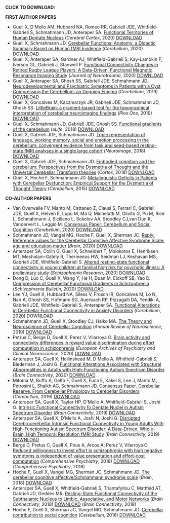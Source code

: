 
**CLICK TO DOWNLOAD:**

**FIRST AUTHOR PAPERS**
- Guell X, D’Mello AM, Hubbard NA, Romeo RR, Gabrieli JDE, Whitfield-Gabrieli S, Schmahmann JD, Anteraper SA. [Functional Territories of Human Dentate Nucleus](https://www.dropbox.com/s/q9x9tnw2mx59snh/2020%20Functional%20territories%20of%20human%20dentate%20nucleus.pdf?dl=0) (*Cerebral Cortex*, 2020) [DOWNLOAD](https://www.dropbox.com/s/q9x9tnw2mx59snh/2020%20Functional%20territories%20of%20human%20dentate%20nucleus.pdf?dl=0)
- Guell X, Schmahmann JD. [Cerebellar Functional Anatomy: a Didactic Summary Based on Human fMRI Evidence](https://www.dropbox.com/s/ur79le1np9ggahx/2020%20Cerebellar%20Functional%20Anatomy%20a%20Didactic%20Summary.pdf?dl=0) (*Cerebellum*, 2020) [DOWNLOAD](https://www.dropbox.com/s/ur79le1np9ggahx/2020%20Cerebellar%20Functional%20Anatomy%20a%20Didactic%20Summary.pdf?dl=0)
- Guell X, Anteraper SA, Gardner AJ, Whitfield-Gabrieli S, Kay-Lambkin F, Iverson GL, Gabrieli J, Stanwell P. [Functional Connectivity Changes in Retired Rugby League Players: A Data-Driven, Functional Magnetic Resonance Imaging Study](https://www.dropbox.com/s/rrb7b8997ep3sf5/2020%20Functional%20Connectivity%20Changes%20in%20Retired%20Rugby%20League%20Players.pdf?dl=0) (*Journal of Neurotrauma*, 2020) [DOWNLOAD](https://www.dropbox.com/s/rrb7b8997ep3sf5/2020%20Functional%20Connectivity%20Changes%20in%20Retired%20Rugby%20League%20Players.pdf?dl=0)
- Guell X, Anteraper SA, Ghosh SS, Gabrieli JDE, Schmahmann JD. [Neurodevelopmental and Psychiatric Symptoms in Patients with a Cyst Compressing the Cerebellum: an Ongoing Enigma](https://www.dropbox.com/s/2olwdr5wr6vhupw/2019%20Neurodevelopmental%20and%20psychiatric%20symptoms%20in%20patients%20with%20a%20cyst%20compressing%20the%20cerebellum.pdf?dl=0) (*Cerebellum*, 2019) [DOWNLOAD](https://www.dropbox.com/s/2olwdr5wr6vhupw/2019%20Neurodevelopmental%20and%20psychiatric%20symptoms%20in%20patients%20with%20a%20cyst%20compressing%20the%20cerebellum.pdf?dl=0)
- Guell X, Goncalves M, Kaczmarzyk JR, Gabrieli JDE, Schmahmann JD, Ghosh SS. [LittleBrain: a gradient-based tool for the topographical interpretation of cerebellar neuroimaging findings](https://www.dropbox.com/s/pcn37yvlggrd8ie/2019%20LittleBrain.pdf?dl=0) (*Plos One*, 2019) [DOWNLOAD](https://www.dropbox.com/s/pcn37yvlggrd8ie/2019%20LittleBrain.pdf?dl=0)
- Guell X, Schmahmann JD, Gabrieli JDE, Ghosh SS. [Functional gradients of the cerebellum](https://www.dropbox.com/s/bflposmq52jq8pp/2018%20Functional%20gradients%20of%20the%20cerebellum.pdf?dl=0) (*eLife*, 2018) [DOWNLOAD](https://www.dropbox.com/s/bflposmq52jq8pp/2018%20Functional%20gradients%20of%20the%20cerebellum.pdf?dl=0)
- Guell X, Gabrieli JDE, Schmahmann JD. [Triple representation of language, working memory, social and emotion processing in the cerebellum: convergent evidence from task and seed-based resting-state fMRI analyses in a single large cohort](https://www.dropbox.com/s/3dj7itva6zmyojz/2018%20Triple%20representation%20of%20language%20working%20memory%20social%20and%20emotion%20processing%20in%20the%20cerebellum%20-%20Copy.pdf?dl=0) (*Neuroimage*, 2018) [DOWNLOAD](https://www.dropbox.com/s/3dj7itva6zmyojz/2018%20Triple%20representation%20of%20language%20working%20memory%20social%20and%20emotion%20processing%20in%20the%20cerebellum%20-%20Copy.pdf?dl=0)
- Guell X, Gabrieli JDE, Schmahmann JD. [Embodied cognition and the cerebellum: Perspectives from the Dysmetria of Thought and the Universal Cerebellar Transform theories](https://www.dropbox.com/s/0fnsjl7vu3jak1q/2018%20Embodied%20cognition%20and%20the%20cerebellum.pdf?dl=0) (*Cortex*, 2018) [DOWNLOAD](https://www.dropbox.com/s/0fnsjl7vu3jak1q/2018%20Embodied%20cognition%20and%20the%20cerebellum.pdf?dl=0)
- Guell X, Hoche F, Schmahmann JD. [Metalinguistic Deficits in Patients with Cerebellar Dysfunction: Empirical Support for the Dysmetria of Thought Theory](https://www.dropbox.com/s/gl1iwpgsi5m4eaj/2015%20Metalinguistic%20deficits%20in%20patients%20with%20cerebellar%20dysfunction.pdf?dl=0) (*Cerebellum*, 2015) [DOWNLOAD](https://www.dropbox.com/s/gl1iwpgsi5m4eaj/2015%20Metalinguistic%20deficits%20in%20patients%20with%20cerebellar%20dysfunction.pdf?dl=0)

**CO-AUTHOR PAPERS**
- Van Overwalle FV, Manto M, Cattaneo Z, Clausi S, Ferrari C, Gabrieli JDE, Guell X, Helven E, Lupo M, Ma Q, Michelutti M, Olivito G, Pu M, Rice L, Schmahmann J, Siciliano L, Sokolov AA, Stoodley CJ,van Dun K, Vandervert L, Leggio M. [Consensus Paper: Cerebellum and Social Cognition](https://www.dropbox.com/s/8hlaigafc157kja/2020%20Consensus%20Paper%20Cerebellum%20and%20Social%20Cognition.pdf?dl=0) (*Cerebellum*, 2020) [DOWNLOAD](https://www.dropbox.com/s/8hlaigafc157kja/2020%20Consensus%20Paper%20Cerebellum%20and%20Social%20Cognition.pdf?dl=0)
- Schmahmann JD, Vangel MG, Hoche F, Guell X, Sherman JC. [Reply: Reference values for the Cerebellar Cognitive Affective Syndrome Scale: age and education matter](https://www.dropbox.com/s/p6vyecymxlei1jk/2020%20Reply%20Reference%20Values%20for%20the%20Cerebellar%20Cognitive%20Affective%20Syndrome%20Scale.pdf?dl=0) (*Brain*, 2020) [DOWNLOAD](https://www.dropbox.com/s/p6vyecymxlei1jk/2020%20Reply%20Reference%20Values%20for%20the%20Cerebellar%20Cognitive%20Affective%20Syndrome%20Scale.pdf?dl=0)
- Anteraper SA, Collin G, Guell X, Schneidert T, Molokotos E, Henriksen MT, Mesholam-Gately R, Thermenos HW, Seidman LJ, Keshavan MS, Gabrieli JDE, Whitfield-Gabrieli S. [Altered resting-state functional connectivity in young children at familial high risk for psychotic illness: A preliminary study](https://www.dropbox.com/s/is68vjt5ja6k0lv/2020%20Altered%20resting-state%20functional%20connectivity%20in%20high%20risk%20for%20psychotic%20illness.pdf?dl=0) (*Schizophrenia Research*, 2020) [DOWNLOAD](https://www.dropbox.com/s/is68vjt5ja6k0lv/2020%20Altered%20resting-state%20functional%20connectivity%20in%20high%20risk%20for%20psychotic%20illness.pdf?dl=0)
- Dong D, Luo C, Guell X, Wang Y, He H, Duan M, Eickoff SB, Yao D. [Compression of Cerebellar Functional Gradients in Schizophrenia](https://www.dropbox.com/s/f0f1i4c5e84t631/2020%20Compression%20of%20Cerebellar%20Functional%20Gradients%20in%20Schizophrenia.pdf?dl=0) (*Schizophrenia Bulletin*, 2020) [DOWNLOAD](https://www.dropbox.com/s/f0f1i4c5e84t631/2020%20Compression%20of%20Cerebellar%20Functional%20Gradients%20in%20Schizophrenia.pdf?dl=0)
- Lee YJ, Guell X, Hubbard NA, Siless V, Frosch IR, Goncalves M, Lo N, Nair A, Ghosh SS, Hofmann SG, Auerbach RP, Pizzagalli DA, Yendiki A, Gabrieli JDE, Whitfield-Gabrieli S, Anteraper SA. [Functional Alterations in Cerebellar Functional Connectivity
in Anxiety Disorders](https://www.dropbox.com/s/f59atunqcfl5dau/2020%20Functional%20Alterations%20in%20Cerebellar%20Functional%20Connectivity%20in%20Anxiety%20Disorders.pdf?dl=0) (*Cerebellum*, 2020) [DOWNLOAD](https://www.dropbox.com/s/f59atunqcfl5dau/2020%20Functional%20Alterations%20in%20Cerebellar%20Functional%20Connectivity%20in%20Anxiety%20Disorders.pdf?dl=0)
- Schmahmann JD, Guell X, Stoodley CJ, Halko MA. [The Theory and Neuroscience of Cerebellar Cognition](https://www.dropbox.com/s/wk4x32l4orynynm/2019%20The%20theory%20and%20neuroscience%20of%20cerebellar%20cognition.pdf?dl=0) (*Annual Review of Neuroscience*, 2019) [DOWNLOAD](https://www.dropbox.com/s/wk4x32l4orynynm/2019%20The%20theory%20and%20neuroscience%20of%20cerebellar%20cognition.pdf?dl=0)
- Petrus C, Berge D, Guell X, Perez V, Vilarroya O. [Brain activity and connectivity differences in reward value discrimination during effort computation in schizophrenia](https://www.dropbox.com/s/yiq7d3h1pjnvror/2020%20Brain%20activity%20and%20connectivity%20diferences%20in%20reward%20value%20discrimination%20in%20schizophrenia.pdf?dl=0) (*European Archives of Psychiatry and Clinical Neuroscience*, 2020) [DOWNLOAD](https://www.dropbox.com/s/yiq7d3h1pjnvror/2020%20Brain%20activity%20and%20connectivity%20diferences%20in%20reward%20value%20discrimination%20in%20schizophrenia.pdf?dl=0)
- Anteraper SA, Guell X, Hollinshead M, D'Mello A, Whitfield-Gabrieli S, Biederman J, Joshi G. [Functional Alterations Associated with Structural Abnormalities in Adults with High-Functioning Autism Spectrum Disorder](https://www.dropbox.com/s/ismq2bbq1k1skc8/2020%20Functional%20alterations%20associated%20with%20structural%20abnormalities%20in%20ASD.pdf?dl=0) (*Brain Connectivity*, 2020) [DOWNLOAD](https://www.dropbox.com/s/ismq2bbq1k1skc8/2020%20Functional%20alterations%20associated%20with%20structural%20abnormalities%20in%20ASD.pdf?dl=0)
- Mitoma M, Buffo A, Gelfo F, Guell X, Fuca E, Kakei S, Lee J, Manto M, Petrosini L, Shaikh AG, Schmahmann JD. [Consensus Paper. Cerebellar Reserve: From Cerebellar Physiology to Cerebellar Disorders](https://www.dropbox.com/s/tffwf2yi6g58t97/2019%20Cerebellar%20Reserve%20Consensus%20Paper.pdf?dl=0) (*Cerebellum*, 2019) [DOWNLOAD](https://www.dropbox.com/s/tffwf2yi6g58t97/2019%20Cerebellar%20Reserve%20Consensus%20Paper.pdf?dl=0)
- Anteraper SA, Guell X, Taylor HP, D'Mello A, Whitfield-Gabrieli S, Joshi G. [Intrinsic Functional Connectivity fo Dentate Nuclei in Autism Spectrum Disorder](https://www.dropbox.com/s/657hfrzbgckqtmx/2019%20Intrinsic%20Functional%20Connectivity%20of%20DN%20in%20ASD.pdf?dl=0) (*Brain Connectivity*, 2019) [DOWNLOAD](https://www.dropbox.com/s/657hfrzbgckqtmx/2019%20Intrinsic%20Functional%20Connectivity%20of%20DN%20in%20ASD.pdf?dl=0)
- Anteraper SA, Guell X, D’Mello A, Joshi N, Joshi G. [Disrupted Cerebrocerebellar Intrinsic Functional Connectivity in Young Adults With High-Functioning Autism Spectrum Disorder: A Data-Driven, Whole-Brain, High Temporal Resolution fMRI Study](https://www.dropbox.com/s/vktlbuyhcbbkglt/2019%20Disrupted%20Cerebro-cerebellar%20Functional%20Connectivity%20in%20ASD.pdf?dl=0) (*Brain Connectivity*, 2019) [DOWNLOAD](https://www.dropbox.com/s/vktlbuyhcbbkglt/2019%20Disrupted%20Cerebro-cerebellar%20Functional%20Connectivity%20in%20ASD.pdf?dl=0)
- Bergé D, Pretus C, Guell X, Pous A, Arcos A, Perez V, Vilarroya O. [Reduced willingness to invest effort in schizophrenia with high negative symptoms is independent of value presentation and effort-cost computation](https://www.dropbox.com/s/00s2bsek7mo2elj/2018%20Reduced%20willigness%20to%20invest%20effort%20in%20schizophrenia.pdf?dl=0) (*Comprehensive Psychiatry*, 2018) [DOWNLOAD](https://www.dropbox.com/s/00s2bsek7mo2elj/2018%20Reduced%20willigness%20to%20invest%20effort%20in%20schizophrenia.pdf?dl=0) (*Comprehensive Psychiatry*, 2018)
- Hoche F, Guell X, Vangel MG, Sherman JC, Schmahmann JD. [The cerebellar cognitive affective/Schmahmann syndrome scale](https://www.dropbox.com/s/1jl3911v46ynmgx/2018%20The%20cerebellar%20cognitive%20affective%20Schmahmann%20syndrome%20scale.pdf?dl=0) (*Brain*, 2018) [DOWNLOAD](https://www.dropbox.com/s/1jl3911v46ynmgx/2018%20The%20cerebellar%20cognitive%20affective%20Schmahmann%20syndrome%20scale.pdf?dl=0)
- Anteraper SA, Guell X, Whitfield-Gabrieli S, Triantafyllou C, Mattfeld AT, Gabrieli JD, Geddes MR. [Resting-State Functional Connectivity of the Subthalamic Nucleus to Limbic, Associative, and Motor Networks](https://www.dropbox.com/s/qxke2y9ab6sso1t/2018%20Resting-state%20connectivity%20of%20the%20subthalamic%20nucleus.pdf?dl=0) (*Brain Connectivity*, 2018) [DOWNLOAD](https://www.dropbox.com/s/qxke2y9ab6sso1t/2018%20Resting-state%20connectivity%20of%20the%20subthalamic%20nucleus.pdf?dl=0) (*Brain Connectivity*, 2018)
- Hoche F, Guell X, Sherman JC, Vangel MG, Schmahmann JD. [Cerebellar contribution to social cognition](https://www.dropbox.com/s/a954ex7nm844k1w/2016%20Cerebellar%20contribution%20to%20social%20cognition.pdf?dl=0) (*Cerebellum*, 2016) [DOWNLOAD](https://www.dropbox.com/s/a954ex7nm844k1w/2016%20Cerebellar%20contribution%20to%20social%20cognition.pdf?dl=0)
